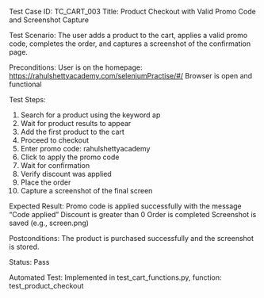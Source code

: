 Test Case ID: TC_CART_003
Title: Product Checkout with Valid Promo Code and Screenshot Capture

Test Scenario:
The user adds a product to the cart, applies a valid promo code, completes the order, and captures a screenshot of the confirmation page.

Preconditions:
User is on the homepage: https://rahulshettyacademy.com/seleniumPractise/#/
Browser is open and functional

Test Steps:
1. Search for a product using the keyword ap
2. Wait for product results to appear
3. Add the first product to the cart
4. Proceed to checkout
5. Enter promo code: rahulshettyacademy
6. Click to apply the promo code
7. Wait for confirmation
8. Verify discount was applied
9. Place the order
10. Capture a screenshot of the final screen
    
Expected Result:
Promo code is applied successfully with the message “Code applied”
Discount is greater than 0
Order is completed
Screenshot is saved (e.g., screen.png)

Postconditions:
The product is purchased successfully and the screenshot is stored.

Status: Pass

Automated Test:
Implemented in test_cart_functions.py, function: test_product_checkout

